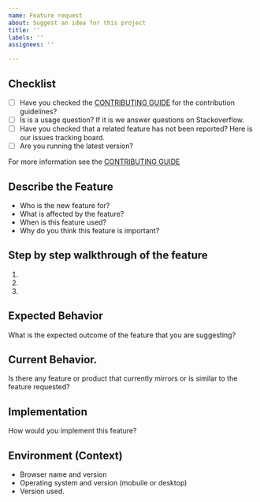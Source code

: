 ```yaml
---
name: Feature request
about: Suggest an idea for this project
title: ''
labels: ''
assignees: ''

---
```


## Checklist
- [ ] Have you checked the [CONTRIBUTING GUIDE](../../CONTRIBUTING.md) for the contribution guidelines?
- [ ] Is is a usage question? If it is we answer questions on Stackoverflow.
- [ ] Have you checked that a related feature has not been reported? Here is our issues tracking board.
- [ ] Are you running the latest version?

For more information see the [CONTRIBUTING GUIDE](../../CONTRIBUTING.md)

## Describe the Feature
- Who is the new feature for?
- What is affected by the feature?
- When is this feature used?
- Why do you think this feature is important?

## Step by step walkthrough of the feature
1.
2.
3.
## Expected Behavior
What is the expected outcome of the feature that you are suggesting?

## Current Behavior.
Is there any feature or product that currently mirrors or is similar to the feature requested?

## Implementation
How would you implement this feature?

## Environment (Context)
- Browser name and version
- Operating system and version (mobuile or desktop)
- Version used.
